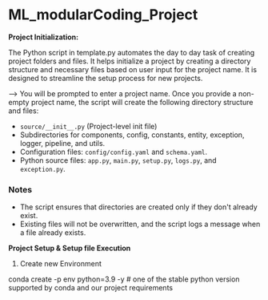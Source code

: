 # ML_modularCoding_Project


**Project Initialization:** 

The Python script in template.py automates the day to day task of creating project folders and files. 
It helps initialize a project by creating a directory structure and necessary files based on user input for the project name. It is designed to streamline the setup process for new projects.

--> You will be prompted to enter a project name. Once you provide a non-empty project name, the script will create the following directory structure and files:
   - `source/__init__.py` (Project-level init file)
   - Subdirectories for components, config, constants, entity, exception, logger, pipeline, and utils.
   - Configuration files: `config/config.yaml` and `schema.yaml`.
   - Python source files: `app.py`, `main.py`, `setup.py`, `logs.py`, and `exception.py`.

### Notes

- The script ensures that directories are created only if they don't already exist.
- Existing files will not be overwritten, and the script logs a message when a file already exists.


**Project Setup & Setup file Execution**

1. Create new Environment

conda create -p env python=3.9 -y         # one of the stable python version supported by conda and our project requirements




